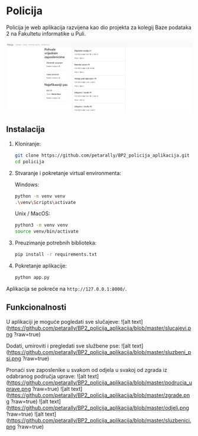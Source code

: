 # Policija

Policija je web aplikacija razvijena kao dio projekta za kolegij Baze podataka 2 na Fakultetu informatike u Puli.

![alt text](https://github.com/petarally/BP2_policija_aplikacija/blob/master/naslovna.png?raw=true)

## Instalacija

1. Kloniranje:
    ```bash
    git clone https://github.com/petarally/BP2_policija_aplikacija.git
    cd policija
    ```

2. Stvaranje i pokretanje virtual environmenta:

    Windows:
    ```bash
    python -m venv venv
    .\venv\Scripts\activate
    ```

    Unix / MacOS:
    ```bash
    python3 -m venv venv
    source venv/bin/activate
    ```

3. Preuzimanje potrebnih biblioteka:
    ```bash
    pip install -r requirements.txt
    ```

4. Pokretanje aplikacije:
    ```bash
    python app.py
    ```

Aplikacija se pokreće na `http://127.0.0.1:8000/`.

## Funkcionalnosti
U aplikaciji je moguće pogledati sve slučajeve:
![alt text](https://github.com/petarally/BP2_policija_aplikacija/blob/master/slucajevi.png
?raw=true)

Dodati, umiroviti i pregledati sve službene pse:
![alt text](https://github.com/petarally/BP2_policija_aplikacija/blob/master/sluzbeni_psi.png
?raw=true)

Pronaći sve zaposlenike u svakom od odjela u svakoj od zgrada iz odabranog područja uprave:
![alt text](https://github.com/petarally/BP2_policija_aplikacija/blob/master/podrucja_uprave.png
?raw=true)
![alt text](https://github.com/petarally/BP2_policija_aplikacija/blob/master/zgrade.png
?raw=true)
![alt text](https://github.com/petarally/BP2_policija_aplikacija/blob/master/odjeli.png
?raw=true)
![alt text](https://github.com/petarally/BP2_policija_aplikacija/blob/master/sluzbenici.png
?raw=true)

